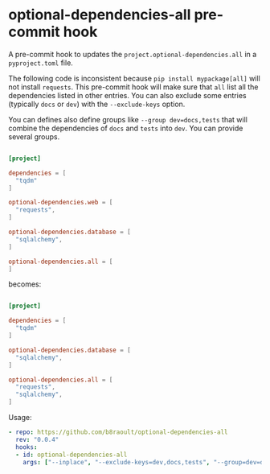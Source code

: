 # optional-dependencies-all pre-commit hook

A pre-commit hook to updates the `project.optional-dependencies.all` in a `pyproject.toml` file.

The following code is inconsistent because `pip install mypackage[all]` will not install `requests`.
This pre-commit hook will make sure that `all` list all the dependencies listed in other entries.
You can also exclude some entries (typically `docs` or `dev`) with the `--exclude-keys` option.

You can defines also define groups like `--group dev=docs,tests` that will combine the dependencies of `docs` and `tests` into `dev`. You can provide several groups.

```toml

[project]

dependencies = [
  "tqdm"
]

optional-dependencies.web = [
  "requests",
]

optional-dependencies.database = [
  "sqlalchemy",
]

optional-dependencies.all = [
]
```

becomes:

```toml

[project]

dependencies = [
  "tqdm"
]

optional-dependencies.database = [
  "sqlalchemy",
]

optional-dependencies.all = [
  "requests",
  "sqlalchemy",
]
```

Usage:

```yaml
- repo: https://github.com/b8raoult/optional-dependencies-all
  rev: "0.0.4"
  hooks:
  - id: optional-dependencies-all
    args: ["--inplace", "--exclude-keys=dev,docs,tests", "--group=dev=docs,tests"]
```
